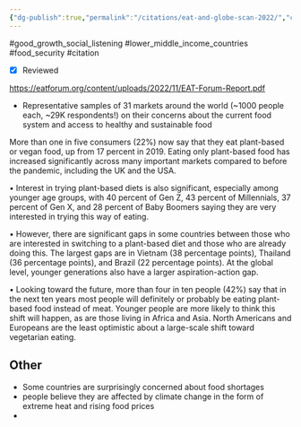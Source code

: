 ```yaml
---
{"dg-publish":true,"permalink":"/citations/eat-and-globe-scan-2022/","created":"2024-06-21T14:06:37.024+01:00","updated":"2025-09-28T23:41:04.365+01:00"}
---
```


#good_growth_social_listening #lower_middle_income_countries #food_security #citation 

- [x] Reviewed

https://eatforum.org/content/uploads/2022/11/EAT-Forum-Report.pdf

- Representative samples of 31 markets around the world (~1000 people each, ~29K respondents!) on their concerns about the current food system and access to healthy and sustainable food

More than one in five consumers (22%) now say that they eat plant-based or vegan food, up from 17 percent in 2019. Eating only plant-based food has increased significantly across many important markets compared to before the pandemic, including the UK and the USA.

• Interest in trying plant-based diets is also significant, especially among younger age groups, with 40 percent of Gen Z, 43 percent of Millennials, 37 percent of Gen X, and 28 percent of Baby Boomers saying they are very interested in trying this way of eating.

• However, there are significant gaps in some countries between those who are interested in switching to a plant-based diet and those who are already doing this. The largest gaps are in Vietnam (38 percentage points), Thailand (36 percentage points), and Brazil (22 percentage points). At the global level, younger generations also have a larger aspiration-action gap.

• Looking toward the future, more than four in ten people (42%) say that in the next ten years most people will definitely or probably be eating plant-based food instead of meat. Younger people are more likely to think this shift will happen, as are those living in Africa and Asia. North Americans and Europeans are
the least optimistic about a large-scale shift toward vegetarian eating.
## Other
- Some countries are surprisingly concerned about food shortages
- people believe they are affected by climate change in the form of extreme heat and rising food prices
- 